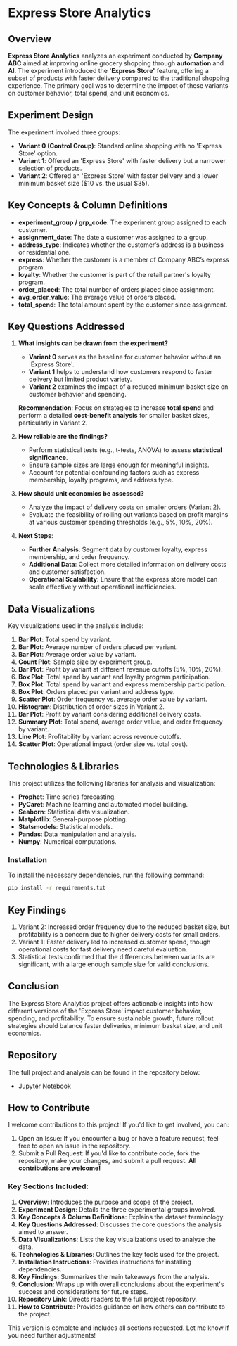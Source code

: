 # Express Store Analytics

## Overview

**Express Store Analytics** analyzes an experiment conducted by **Company ABC** aimed at improving online grocery shopping through **automation** and **AI**. The experiment introduced the **'Express Store'** feature, offering a subset of products with faster delivery compared to the traditional shopping experience. The primary goal was to determine the impact of these variants on customer behavior, total spend, and unit economics.

## Experiment Design

The experiment involved three groups:

- **Variant 0 (Control Group)**: Standard online shopping with no 'Express Store' option.
- **Variant 1**: Offered an 'Express Store' with faster delivery but a narrower selection of products.
- **Variant 2**: Offered an 'Express Store' with faster delivery and a lower minimum basket size ($10 vs. the usual $35).

## Key Concepts & Column Definitions

- **experiment_group / grp_code**: The experiment group assigned to each customer.
- **assignment_date**: The date a customer was assigned to a group.
- **address_type**: Indicates whether the customer’s address is a business or residential one.
- **express**: Whether the customer is a member of Company ABC’s express program.
- **loyalty**: Whether the customer is part of the retail partner's loyalty program.
- **order_placed**: The total number of orders placed since assignment.
- **avg_order_value**: The average value of orders placed.
- **total_spend**: The total amount spent by the customer since assignment.

## Key Questions Addressed

1. **What insights can be drawn from the experiment?**
   - **Variant 0** serves as the baseline for customer behavior without an 'Express Store'.
   - **Variant 1** helps to understand how customers respond to faster delivery but limited product variety.
   - **Variant 2** examines the impact of a reduced minimum basket size on customer behavior and spending.

   **Recommendation**: Focus on strategies to increase **total spend** and perform a detailed **cost-benefit analysis** for smaller basket sizes, particularly in Variant 2.

2. **How reliable are the findings?**
   - Perform statistical tests (e.g., t-tests, ANOVA) to assess **statistical significance**.
   - Ensure sample sizes are large enough for meaningful insights.
   - Account for potential confounding factors such as express membership, loyalty programs, and address type.

3. **How should unit economics be assessed?**
   - Analyze the impact of delivery costs on smaller orders (Variant 2).
   - Evaluate the feasibility of rolling out variants based on profit margins at various customer spending thresholds (e.g., 5%, 10%, 20%).

4. **Next Steps**:
   - **Further Analysis**: Segment data by customer loyalty, express membership, and order frequency.
   - **Additional Data**: Collect more detailed information on delivery costs and customer satisfaction.
   - **Operational Scalability**: Ensure that the express store model can scale effectively without operational inefficiencies.

## Data Visualizations

Key visualizations used in the analysis include:

1. **Bar Plot**: Total spend by variant.
2. **Bar Plot**: Average number of orders placed per variant.
3. **Bar Plot**: Average order value by variant.
4. **Count Plot**: Sample size by experiment group.
5. **Bar Plot**: Profit by variant at different revenue cutoffs (5%, 10%, 20%).
6. **Box Plot**: Total spend by variant and loyalty program participation.
7. **Box Plot**: Total spend by variant and express membership participation.
8. **Box Plot**: Orders placed per variant and address type.
9. **Scatter Plot**: Order frequency vs. average order value by variant.
10. **Histogram**: Distribution of order sizes in Variant 2.
11. **Bar Plot**: Profit by variant considering additional delivery costs.
12. **Summary Plot**: Total spend, average order value, and order frequency by variant.
13. **Line Plot**: Profitability by variant across revenue cutoffs.
14. **Scatter Plot**: Operational impact (order size vs. total cost).

## Technologies & Libraries

This project utilizes the following libraries for analysis and visualization:

- **Prophet**: Time series forecasting.
- **PyCaret**: Machine learning and automated model building.
- **Seaborn**: Statistical data visualization.
- **Matplotlib**: General-purpose plotting.
- **Statsmodels**: Statistical models.
- **Pandas**: Data manipulation and analysis.
- **Numpy**: Numerical computations.

### Installation

To install the necessary dependencies, run the following command:

```bash
pip install -r requirements.txt
```

## Key Findings

1. Variant 2: Increased order frequency due to the reduced basket size, but profitability is a concern due to higher delivery costs for small orders.
2. Variant 1: Faster delivery led to increased customer spend, though operational costs for fast delivery need careful evaluation.
3. Statistical tests confirmed that the differences between variants are significant, with a large enough sample size for valid conclusions.

## Conclusion

The Express Store Analytics project offers actionable insights into how different versions of the 'Express Store' impact customer behavior, spending, and profitability. To ensure sustainable growth, future rollout strategies should balance faster deliveries, minimum basket size, and unit economics.

## Repository

The full project and analysis can be found in the repository below:

- Jupyter Notebook

## How to Contribute

I welcome contributions to this project! If you'd like to get involved, you can:

1. Open an Issue: If you encounter a bug or have a feature request, feel free to open an issue in the repository.
2. Submit a Pull Request: If you'd like to contribute code, fork the repository, make your changes, and submit a pull request.
   **All contributions are welcome!**


### Key Sections Included:
1. **Overview**: Introduces the purpose and scope of the project.
2. **Experiment Design**: Details the three experimental groups involved.
3. **Key Concepts & Column Definitions**: Explains the dataset terminology.
4. **Key Questions Addressed**: Discusses the core questions the analysis aimed to answer.
5. **Data Visualizations**: Lists the key visualizations used to analyze the data.
6. **Technologies & Libraries**: Outlines the key tools used for the project.
7. **Installation Instructions**: Provides instructions for installing dependencies.
8. **Key Findings**: Summarizes the main takeaways from the analysis.
9. **Conclusion**: Wraps up with overall conclusions about the experiment's success and considerations for future steps.
10. **Repository Link**: Directs readers to the full project repository.
11. **How to Contribute**: Provides guidance on how others can contribute to the project.

This version is complete and includes all sections requested. Let me know if you need further adjustments!
